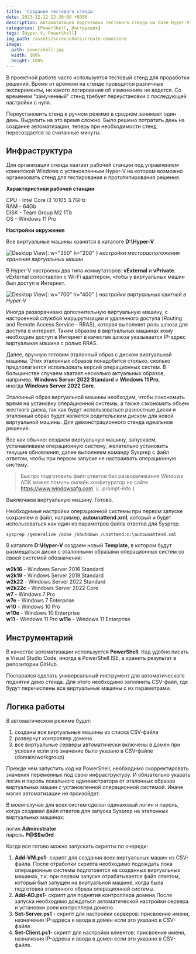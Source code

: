 ```yaml
---
title: 'Создание тестового стенда'
date: 2023-12-12 22:30:00 +0300
description: Автоматизация подготовки тестового стенда на базе Hyper-V с помощью PowerShell
categories: [PowerShell, Инструкция]
tags: [Hyper-V, PowerShell]
img_path: /assets/screenshots/create-demostend
image:
  path: powershell.jpg
  width: 100%
  height: 100%
---
```


В проектной работе часто используется тестовый стенд для проработки решений. Время от времени на стенде проводятся различные эксперименты, ни какого логирования об изменениях не ведется. Со временем "замученный" стенд требует переустановки с последующей настройки с нуля.

Переустановить стенд в ручном режиме в среднем занимает один день. Выделить на это время сложно. Было решено потратить день на создание автоматизации, теперь при необходимости стенд пересоздается за считанные минуты.


## Инфраструктура

Для организации стенда хватает рабочей станции под управлением клиентской Windows с установленным Hyper-V на котором возможно организовать стенд для тестирования и прототипирования решения.


**Характеристики рабочей станции**

CPU - Intel Core i3 10105 3.7GHz <br>
RAM - 64Gb <br>
DISK - Team Group M2 1Tb <br>
OS - Windows 11 Pro <br>


**Настройки окружения**

Все виртуальные машины хранятся в каталоге **D:\Hyper-V**

![Desktop View](HyperVSettings.png){: w="350" h="200" }
_настройки месторасположения хранения виртуальных машин_

В Hyper-V настроены два типа коммутаторов: **vExternal** и **vPrivate**. vExternal сопоставлен с Wi-Fi адаптером, чтобы у виртуальных машин был доступ в Интернет.

![Desktop View](VirtualSwitchManager.png){: w="700" h="400" }
_настройки виртуальных свитчей в Hyper-V_

Иногда разворачиваю дополнительную виртуальную машину, с настроенной службой маршрутизации и удаленного доступа (Routing and Remote Access Service - RRAS), которая выполняет роль шлюза для доступа в интернет. Таким образом в виртуальных машинах кому необходим доступ в Интернет в качестве шлюза указывается IP-адрес виртуальная машина с ролью RRAS.

Далее, вручную готовим эталонный образ с диском виртуальной машины. Этих эталонных образов понадобится столько, сколько предполагается использовать версий операционных систем. В большинстве случаем хватает несколько актуальных образов, например, **Windows Server 2022 Standard** и **Windows 11 Pro**, иногда **Windows Server 2022 Core**.

Эталонный образ виртуальной машины необходим, чтобы сэкономить время на установку операционной системы, а также сэкономить объем жесткого диска, так как будут использоваться разностные диски и эталонный образ будет является родительским диском для новой виртуальной машины. Для демонстрационного стенда идеальное решение.

Все как обычно: создаем виртуальную машину, запускаем, устанавливаем операционную систему, желательно установить текущие обновления, далее выполняем команду Sysprep с файл ответом, чтобы при первом запуске не настраивать операционную систему.

> Быстро подготовить файл ответов без разворачивания Windows ADK может помочь онлайн конфигуратор на сайте https://www.windowsafg.com.
{: .prompt-info }

Выключаем виртуальную машину. Готово.

Необходимые настройки операционной системы при первом запуске сохраняем в файл, например, **autounattend.xml**, который и будет использоваться как один из параметров файла ответов для Sysprep.

```
sysprep /generalize /oobe /shutdown /unattend:c:\autounattend.xml
```

В каталоге **D:\Hyper-V** создаем новый **Template**, в котором будут размещаться диски с эталонными образами операционных систем со своей системой обозначения:

**w2k16** - Windows Server 2016 Standard <br>
**w2k19** - Windows Server 2019 Standard <br>
**w2k22** - Windows Server 2022 Standard <br>
**w2k22c** - Windows Server 2022 Core <br>
**w7** - Windows 7 Pro <br>
**w7e** - Windows 7 Enterprise <br>
**w10** - Windows 10 Pro <br>
**w10e** - Windows 10 Enterprise <br>
**w11** - Windows 11 Pro
**w11e** - Windows 11 Enterprise <br>


## Инструментарий

В качестве автоматизации используется **PowerShell**. Код удобно писать в Visual Studio Code, иногда в PowerShell ISE, а хранить результат в репозитории GitHub.

Постарался сделать универсальный инструмент для автоматического поднятия демо стенда. Для этого необходимо заполнить CSV-файл, где будут перечислены все виртуальные машины с их параметрами.


## Логика работы

В автоматическом режиме будет:
1. созданы все виртуальные машины из списка CSV-файла
2. развернут контроллер домена
3. все виртуальные серверы автоматически включены в домен при условии если это значение было указано в CSV-файле (domain/workgroup)

Прежде чем запустить код на PowerShell, необходимо скорректировать значения переменных под свою инфраструктуру. И обязательно указать логин и пароль локального администратора от эталонных образов виртуальных машин с установленной операционной системой. Иначе магия автоматизации не произойдет.

В моем случае для всех систем сделал одинаковый логин и пароль, когда создавал файл ответов для запуска Sysprep на эталонных виртуальных машинах:

логин **Administrator** <br>
пароль **P@$$w0rd** <br>

Когда все готово можно запускать скрипты по очереди:

1. **Add-VM.ps1**- скрипт для создания всех виртуальных машин из CSV-файла. 
После отработки скрипта необходимо подождать пока операционные системы подготовятся на созданных виртуальных машинах, т.к. при первом запуске отрабатывается файл ответом, который был запущен на виртуальной машине, когда была подготовка эталонного образа операционной системы.
1. **Add-AD.ps1**- скрипт для поднятия контроллера домена
После запуска необходимо дождаться автоматической настройки сервера и установки роли контроллера домена.
1. **Set-Server.ps1** - скрипт для настройки серверов: присвоение имени, назначения IP-адреса и ввода в домен если это указано в CSV-файле.
2. **Set-Client.ps1**- скрипт для настройки клиентов: присвоение имени, назначения IP-адреса и ввода в домен если это указано в CSV-файле.